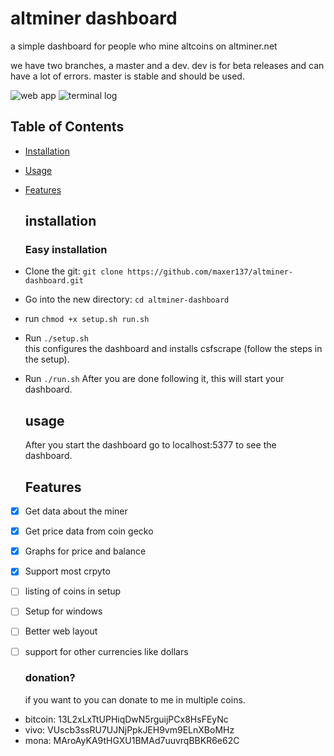 # altminer dashboard

a simple dashboard for people who mine altcoins on altminer.net

we have two branches, a master and a dev. dev is for beta releases and can have a lot of errors. master is stable and should be used.

![web app](https://i.imgur.com/G2tRXZJ.png) ![terminal log](https://i.imgur.com/er2qIHm.png)

## Table of Contents

- [Installation](#installation)
- [Usage](#usage)
- [Features](#features)

  ## installation

  ### Easy installation

- Clone the git: `git clone https://github.com/maxer137/altminer-dashboard.git`
- Go into the new directory: `cd altminer-dashboard`
- run `chmod +x setup.sh run.sh`
- Run `./setup.sh`<br>
  this configures the dashboard and installs csfscrape (follow the steps in the setup).
- Run `./run.sh` After you are done following it, this will start your dashboard.

  ## usage

   After you start the dashboard go to localhost:5377 to see the dashboard.

  ## Features

- [x] Get data about the miner
- [x] Get price data from coin gecko
- [x] Graphs for price and balance
- [x] Support most crpyto
- [ ] listing of coins in setup
- [ ] Setup for windows
- [ ] Better web layout
- [ ] support for other currencies like dollars

  ### donation?

   if you want to you can donate to me in multiple coins.
- bitcoin: 13L2xLxTtUPHiqDwN5rguijPCx8HsFEyNc
- vivo: VUscb3ssRU7UJNjPpkJEH9vm9ELnXBoMHz
- mona: MAroAyKA9tHGXU1BMAd7uuvrqBBKR6e62C
